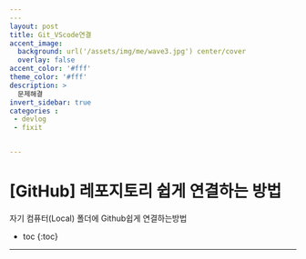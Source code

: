 ```yaml
---
​---
layout: post
title: Git_VScode연결
accent_image: 
  background: url('/assets/img/me/wave3.jpg') center/cover
  overlay: false
accent_color: '#fff'
theme_color: '#fff'
description: >
  문제해결
invert_sidebar: true
categories :
 - devlog	
 - fixit


---
```


# [GitHub] 레포지토리 쉽게 연결하는 방법

자기 컴퓨터(Local) 폴더에 Github쉽게 연결하는방법



* toc
{:toc}


---

